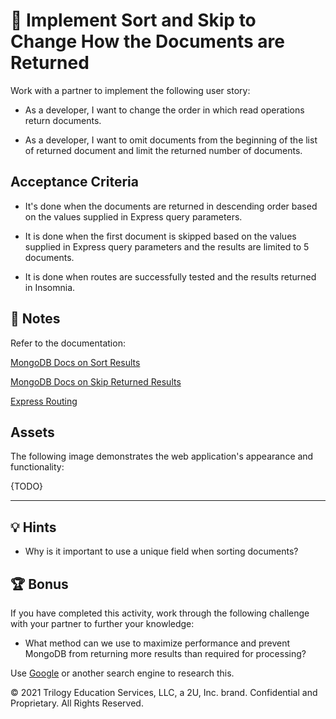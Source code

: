 # 📖 Implement Sort and Skip to Change How the Documents are Returned

Work with a partner to implement the following user story:

* As a developer, I want to change the order in which read operations return documents.

* As a developer, I want to omit documents from the beginning of the list of returned document and limit the returned number of documents.  

## Acceptance Criteria

* It's done when the documents are returned in descending order based on the values supplied in Express query parameters.  

* It is done when the first document is skipped based on the values supplied in Express query parameters and the results are limited to 5 documents. 

* It is done when routes are successfully tested and the results returned in Insomnia. 

## 📝 Notes

Refer to the documentation: 

[MongoDB Docs on Sort Results](https://docs.mongodb.com/drivers/node/fundamentals/crud/read-operations/sort/)

[MongoDB Docs on Skip Returned Results](https://docs.mongodb.com/drivers/node/fundamentals/crud/read-operations/skip/)

[Express Routing](https://expressjs.com/en/guide/routing.html)

## Assets

The following image demonstrates the web application's appearance and functionality:

{TODO}
![]()

---

## 💡 Hints

* Why is it important to use a unique field when sorting documents?

## 🏆 Bonus

If you have completed this activity, work through the following challenge with your partner to further your knowledge:

* What method can we use to maximize performance and prevent MongoDB from returning more results than required for processing?

Use [Google](https://www.google.com) or another search engine to research this.

© 2021 Trilogy Education Services, LLC, a 2U, Inc. brand. Confidential and Proprietary. All Rights Reserved.
